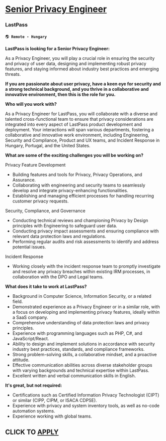 # [Senior Privacy Engineer](https://www.remotewlb.com/apply/senior-privacy-engineer-114493)  
### LastPass  
#### `🌎 Remote - Hungary`  

**LastPass is looking for a Senior Privacy Engineer:**

As a Privacy Engineer, you will play a crucial role in ensuring the security and privacy of user data, designing and implementing robust privacy features, and staying informed about industry best practices and emerging threats.

**If you are passionate about user privacy, have a keen eye for security and a strong technical background, and you thrive in a collaborative and innovative environment, then this is the role for you.**

**Who will you work with?**

As a Privacy Engineer for LastPass, you will collaborate with a diverse and talented cross-functional team to ensure that privacy considerations are integrated into every aspect of LastPass product development and deployment. Your interactions will span various departments, fostering a collaborative and innovative work environment, including Engineering, Security and Compliance, Product and UX teams, and Incident Response in Hungary, Portugal, and the United States.

**What are some of the exciting challenges you will be working on?**

Privacy Feature Development

  * Building features and tools for Privacy, Privacy Operations, and Assurance.
  * Collaborating with engineering and security teams to seamlessly develop and integrate privacy-enhancing functionalities.
  * Establishing and managing efficient processes for handling recurring customer privacy requests.

Security, Compliance, and Governance

  * Conducting technical reviews and championing Privacy by Design principles with Engineering to safeguard user data.
  * Conducting privacy impact assessments and ensuring compliance with relevant data protection laws and regulations.
  * Performing regular audits and risk assessments to identify and address potential issues.

Incident Response

  * Working closely with the incident response team to promptly investigate and resolve any privacy breaches within existing IRM processes, in collaboration with the DPO and Legal teams.

**What does it take to work at LastPass?**

  * Background in Computer Science, Information Security, or a related field.
  * Demonstrated experience as a Privacy Engineer or in a similar role, with a focus on developing and implementing privacy features, ideally within a SaaS company.
  * Comprehensive understanding of data protection laws and privacy principles.
  * Experience with programming languages such as PHP, C#, and JavaScript/React.
  * Ability to design and implement solutions in accordance with security industry best practices, standards, and compliance frameworks.
  * Strong problem-solving skills, a collaborative mindset, and a proactive attitude.
  * Effective communication abilities across diverse stakeholder groups with varying backgrounds and technical expertise within LastPass.
  * Excellent written and verbal communication skills in English.

**It's great, but not required:**

  * Certifications such as Certified Information Privacy Technologist (CIPT) or similar (CIPP, CIPM, or ISACA CDPSE).
  * Experience with privacy and system inventory tools, as well as no-code automation systems.
  * Experience working with global teams.

  
## CLICK TO [APPLY](https://www.remotewlb.com/apply/senior-privacy-engineer-114493)

